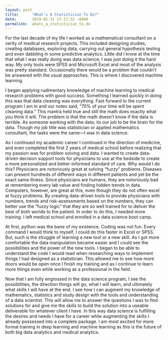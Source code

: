 ```yaml
---
layout: post
title:      "What's A Statistician To Do?"
date:       2019-05-31 17:17:32 -0400
permalink:  whats_a_statistician_to_do
---
```




For the last decade of my life I worked as a mathematical consultant on a verity of medical research projects. This included designing studies, creating databases, exploring data, carrying out general hypothesis testing and even dabbling in some predictive analytics. Little did I know at the time that what I was really doing was data science; I was just doing it the hard way. My only tools were SPSS and Microsoft Excel and most of the analysis was pretty standard. Occasionally there would be a problem that couldn’t be answered with the usual approaches. This is where I discovered machine learning. 

I began applying rudimentary knowledge of machine learning to medical research problems with good success. Something I learned quickly in doing this was that data cleaning was everything. Fast forward to the current program I am in and our notes said, “70% of your time will be spent cleaning data.” This mantra held true and still the math does exactly what you think it will. The problem is that the math doesn’t know if the data is terrible. As someone working with the data, its our job to be the brain for the data. Though my job title was statistician or applied mathematics consultant, the tasks were the same—I was in data science.

As I continued my academic career I continued in the direction of medicine, and even completed the first 2 years of medical school before realizing that my passion was for problem solving and data. I wanted to create data-driven decision support tools for physicians to use at the bedside to create a more personalized and better-informed standard of care. Why would I do this? Physicians are notoriously great at solving “fuzzy” problems. Diseases can present hundreds of different ways in different patients and yet be the exact same illness. Since physicians are humans, they are notoriously bad at remembering every lab value and finding hidden trends in data. Computers, however, are great at this, even though they do not often excel at fuzzy problems. By creating data-driven tools to provide physicians with numbers, trends and risk-assessments based on the numbers, they can better use the “fuzzy logic” that they are so well trained for to deliver the best of both worlds to the patient. In order to do this, I needed more training. I left medical school and enrolled in a data science boot camp.

At first, python was the bane of my existence. Coding was not fun. Every command I would think to myself, I could do this faster in Excel or SPSS. But, such is the struggle of learning a new tool or a new skill. As I got more comfortable the data manipulation became easier and I could see the possibilities and the power of the new tools. I began to be able to understand the code I would read when researching ways to implement things I had designed as a statistician. This allowed me to see how more doors would be open once I finish my training and as I continue to learn more things even while working as a professional in the field. 

Now that I am fully engrossed in the data science program, I see the possibilities, the direction things will go, what I will learn, and ultimately what skills I will have at the end. I see how I can augment my knowledge of mathematics, statistics and study design with the tools and understanding of a data scientist. This will allow me to answer the questions I was to find solutions for and give me the skills to build the solution into a useable deliverable for whatever client I have. In this way data science is fulfilling the desires and needs I have for a career while augmenting the skills I already possessed into a complete package. I am most excited for more formal training in deep learning and machine learning as this is the future of both big data analytics and medical analytics. 

